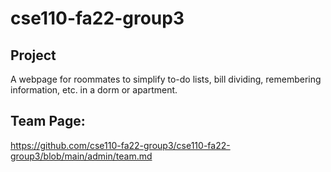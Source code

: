 # cse110-fa22-group3

## Project

A webpage for roommates to simplify to-do lists, bill dividing, remembering information, etc. in a dorm or apartment.

## Team Page:

https://github.com/cse110-fa22-group3/cse110-fa22-group3/blob/main/admin/team.md
